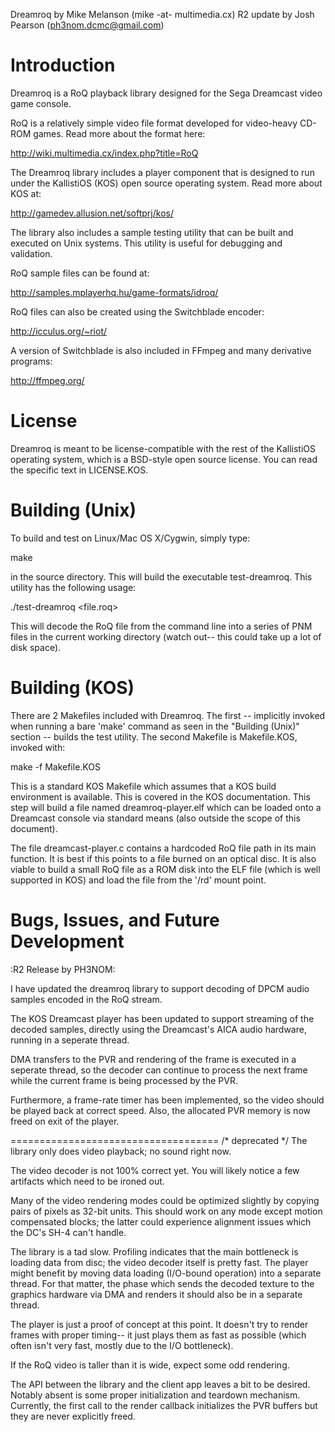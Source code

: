 Dreamroq by Mike Melanson (mike -at- multimedia.cx)
R2 update by Josh Pearson (ph3nom.dcmc@gmail.com)

Introduction
============
Dreamroq is a RoQ playback library designed for the Sega Dreamcast video
game console.

RoQ is a relatively simple video file format developed for video-heavy
CD-ROM games. Read more about the format here:

http://wiki.multimedia.cx/index.php?title=RoQ

The Dreamroq library includes a player component that is designed to run
under the KallistiOS (KOS) open source operating system. Read more about
KOS at:

http://gamedev.allusion.net/softprj/kos/

The library also includes a sample testing utility that can be built
and executed on Unix systems. This utility is useful for debugging and
validation.

RoQ sample files can be found at:

http://samples.mplayerhq.hu/game-formats/idroq/

RoQ files can also be created using the Switchblade encoder:

http://icculus.org/~riot/

A version of Switchblade is also included in FFmpeg and many derivative
programs:

http://ffmpeg.org/


License
=======
Dreamroq is meant to be license-compatible with the rest of the KallistiOS
operating system, which is a BSD-style open source license. You can read
the specific text in LICENSE.KOS.


Building (Unix)
===============
To build and test on Linux/Mac OS X/Cygwin, simply type:

  make

in the source directory. This will build the executable test-dreamroq. This
utility has the following usage:

  ./test-dreamroq <file.roq>

This will decode the RoQ file from the command line into a series of PNM
files in the current working directory (watch out-- this could take up a
lot of disk space).


Building (KOS)
==============
There are 2 Makefiles included with Dreamroq. The first -- implicitly
invoked when running a bare 'make' command as seen in the "Building (Unix)"
section -- builds the test utility. The second Makefile is Makefile.KOS,
invoked with:

  make -f Makefile.KOS

This is a standard KOS Makefile which assumes that a KOS build environment
is available. This is covered in the KOS documentation. This step will
build a file named dreamroq-player.elf which can be loaded onto a Dreamcast
console via standard means (also outside the scope of this document).

The file dreamcast-player.c contains a hardcoded RoQ file path in its
main function. It is best if this points to a file burned on an optical
disc. It is also viable to build a small RoQ file as a ROM disk into the
ELF file (which is well supported in KOS) and load the file from the '/rd'
mount point.


Bugs, Issues, and Future Development
====================================

:R2 Release by PH3NOM:

I have updated the dreamroq library to support decoding of DPCM
audio samples encoded in the RoQ stream.  

The KOS Dreamcast player has been updated to support streaming
of the decoded samples, directly using the Dreamcast's AICA
audio hardware, running in a seperate thread.

DMA transfers to the PVR and rendering of the frame is executed
in a seperate thread, so the decoder can continue to process the
next frame while the current frame is being processed by the PVR.

Furthermore, a frame-rate timer has been implemented, so the video
should be played back at correct speed.  Also, the allocated PVR
memory is now freed on exit of the player.

====================================
/* deprecated */
The library only does video playback; no sound right now.

The video decoder is not 100% correct yet. You will likely notice a few
artifacts which need to be ironed out.

Many of the video rendering modes could be optimized slightly by copying
pairs of pixels as 32-bit units. This should work on any mode except motion
compensated blocks; the latter could experience alignment issues which
the DC's SH-4 can't handle.

The library is a tad slow. Profiling indicates that the main bottleneck
is loading data from disc; the video decoder itself is pretty fast. The
player might benefit by moving data loading (I/O-bound operation) into a 
separate thread. For that matter, the phase which sends the decoded
texture to the graphics hardware via DMA and renders it should also be
in a separate thread.

The player is just a proof of concept at this point. It doesn't try to
render frames with proper timing-- it just plays them as fast as possible
(which often isn't very fast, mostly due to the I/O bottleneck).

If the RoQ video is taller than it is wide, expect some odd rendering.

The API between the library and the client app leaves a bit to be desired.
Notably absent is some proper initialization and teardown mechanism.
Currently, the first call to the render callback initializes the PVR buffers
but they are never explicitly freed.


